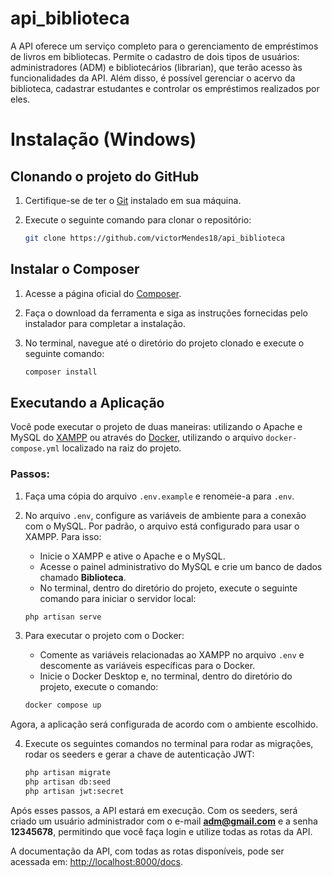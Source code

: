 # api_biblioteca
A API oferece um serviço completo para o gerenciamento de empréstimos de livros em bibliotecas. Permite o cadastro de dois tipos de usuários: administradores (ADM) e bibliotecários (librarian), que terão acesso às funcionalidades da API. Além disso, é possível gerenciar o acervo da biblioteca, cadastrar estudantes e controlar os empréstimos realizados por eles.

# Instalação (Windows)
## Clonando o projeto do GitHub
1. Certifique-se de ter o [Git](https://git-scm.com/downloads) instalado em sua máquina.
2. Execute o seguinte comando para clonar o repositório:

   ```bash
   git clone https://github.com/victorMendes18/api_biblioteca

## Instalar o Composer
1. Acesse a página oficial do [Composer](https://getcomposer.org/download/).
2. Faça o download da ferramenta e siga as instruções fornecidas pelo instalador para completar a instalação.
3. No terminal, navegue até o diretório do projeto clonado e execute o seguinte comando:

   ```bash
   composer install

## Executando a Aplicação

Você pode executar o projeto de duas maneiras: utilizando o Apache e MySQL do [XAMPP](https://www.apachefriends.org/pt_br/download.html) ou através do [Docker](https://www.docker.com/products/docker-desktop/), utilizando o arquivo `docker-compose.yml` localizado na raiz do projeto.

### Passos:

1. Faça uma cópia do arquivo `.env.example` e renomeie-a para `.env`.

2. No arquivo `.env`, configure as variáveis de ambiente para a conexão com o MySQL. Por padrão, o arquivo está configurado para usar o XAMPP. Para isso:
   - Inicie o XAMPP e ative o Apache e o MySQL.
   - Acesse o painel administrativo do MySQL e crie um banco de dados chamado **Biblioteca**.
   - No terminal, dentro do diretório do projeto, execute o seguinte comando para iniciar o servidor local:

    ```bash
    php artisan serve
    ```

3. Para executar o projeto com o Docker:
   - Comente as variáveis relacionadas ao XAMPP no arquivo `.env` e descomente as variáveis específicas para o Docker.
   - Inicie o Docker Desktop e, no terminal, dentro do diretório do projeto, execute o comando:

    ```bash
    docker compose up
    ```

Agora, a aplicação será configurada de acordo com o ambiente escolhido.

4. Execute os seguintes comandos no terminal para rodar as migrações, rodar os seeders e gerar a chave de autenticação JWT:

    ```bash
    php artisan migrate
    php artisan db:seed
    php artisan jwt:secret
    ```

Após esses passos, a API estará em execução. Com os seeders, será criado um usuário administrador com o e-mail **adm@gmail.com** e a senha **12345678**, permitindo que você faça login e utilize todas as rotas da API.

A documentação da API, com todas as rotas disponíveis, pode ser acessada em: [http://localhost:8000/docs](http://localhost:8000/docs). 
